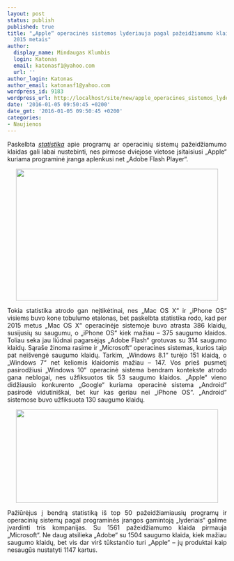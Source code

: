 ```yaml
---
layout: post
status: publish
published: true
title: "„Apple“ operacinės sistemos lyderiauja pagal pažeidžiamumo klaidų skaičių
  2015 metais"
author:
  display_name: Mindaugas Klumbis
  login: Katonas
  email: katonasf1@yahoo.com
  url: ''
author_login: Katonas
author_email: katonasf1@yahoo.com
wordpress_id: 9183
wordpress_url: http://localhost/site/new/apple_operacines_sistemos_lyderiauja_pagal_pazeidziamuma_ir_klaidu_skaiciu_2015_metais/
date: '2016-01-05 09:50:45 +0200'
date_gmt: '2016-01-05 09:50:45 +0200'
categories:
- Naujienos
---
```

<p style="text-align: justify;">
	Paskelbta <em><a href="http://www.cvedetails.com/top-50-products.php?year=2015">statistika</a></em> apie programų ar operacinių sistemų pažeidžiamumo klaidas gali labai nustebinti, nes pirmose dviejose vietose įsitaisiusi &bdquo;Apple&ldquo; kuriama programinė įranga aplenkusi net &bdquo;Adobe Flash Player&ldquo;.</p>
<p style="text-align: center;">
	<a href="http://technews.lt/userfiles/security-flaws-by_product_2015-e1451845891973.jpg"><img alt="" src="http://technews.lt/userfiles/security-flaws-by_product_2015-e1451845891973.jpg" style="width: 464px; height: 302px;" /></a></p>
<p style="text-align: justify;">
	Tokia statistika atrodo gan neįtikėtinai, nes &bdquo;Mac OS X&ldquo; ir &bdquo;iPhone OS&ldquo; visiems buvo kone tobulumo etalonas, bet paskelbta statistika rodo, kad per 2015 metus &bdquo;Mac OS X&ldquo; operacinėje sistemoje buvo atrasta 386 klaidų, susijusių su saugumu, o &bdquo;iPhone OS&ldquo; kiek mažiau &ndash; 375 saugumo klaidos. Toliau seka jau liūdnai pagarsėjąs &bdquo;Adobe Flash&ldquo; grotuvas su 314 saugumo klaidų. Sąra&scaron;e žinoma rasime ir &bdquo;Microsoft&ldquo; operacines sistemas, kurios taip pat nei&scaron;vengė saugumo klaidų. Tarkim, &bdquo;Windows 8.1&ldquo; turėjo 151 klaidą, o &bdquo;Windows 7&ldquo; net keliomis klaidomis mažiau &ndash; 147. Vos prie&scaron; pusmetį pasirodžiusi &bdquo;Windows 10&ldquo; operacinė sistema bendram kontekste atrodo gana neblogai, nes užfiksuotos tik 53 saugumo klaidos. &bdquo;Apple&ldquo; vieno didžiausio konkurento &bdquo;Google&ldquo; kuriama operacinė sistema &bdquo;Android&ldquo; pasirodė vidutini&scaron;kai, bet kur kas geriau nei &bdquo;iPhone OS&ldquo;. &bdquo;Android&ldquo; sistemose buvo užfiksuota 130 saugumo klaidų.</p>
<p style="text-align: center;">
	<a href="http://technews.lt/userfiles/security-flaws-2015-by-vendor.jpg"><img alt="" src="http://technews.lt/userfiles/security-flaws-2015-by-vendor.jpg" style="width: 464px; height: 214px;" /></a></p>
<p style="text-align: justify;">
	Pažiūrėjus į bendrą statistiką i&scaron; top 50 pažeidžiamiausių programų ir operacinių sistemų pagal programinės įrangos gamintoją &bdquo;lyderiais&ldquo; galime įvardinti tris kompanijas. Su 1561 pažeidžiamumo klaida pirmauja &bdquo;Microsoft&ldquo;. Ne daug atsilieka &bdquo;Adobe&ldquo; su 1504 saugumo klaida, kiek mažiau saugumo klaidų, bet vis dar vir&scaron; tūkstančio turi &bdquo;Apple&ldquo; &ndash; jų produktai kaip nesaugūs nustatyti 1147 kartus.</p>

